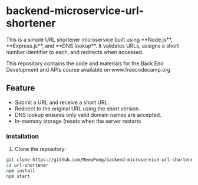 # backend-microservice-url-shortener
<p>This is a simple URL shortener microservice built using **Node.js**, **Express.js**, and **DNS lookup**. It validates URLs, assigns a short number identifier to each, and redirects when accessed.</p>
<p>This repository contains the code and materials for the Back End Development and APIs course available on www.freecodecamp.org</p>

<h2>Feature</h2>
<ul>
  <li>Submit a URL and receive a short URL.</li>
  <li>Redirect to the original URL using the short version.</li>
  <li>DNS lookup ensures only valid domain names are accepted.</li>
  <li>In-memory storage (resets when the server restarts</li>
</ul>

### Installation

1. Clone the repository:

```bash
git clone https://github.com/MeowPong/backend-microservice-url-shortener
cd url-shortener
npm install
npm start

